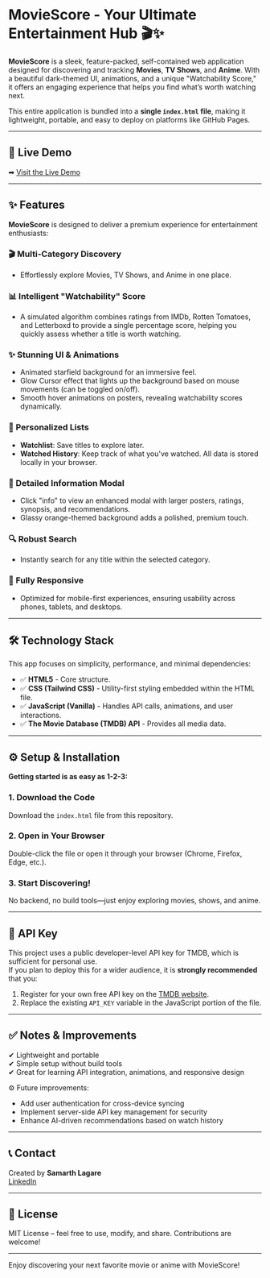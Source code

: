 # MovieScore - Your Ultimate Entertainment Hub 🎬✨

**MovieScore** is a sleek, feature-packed, self-contained web application designed for discovering and tracking **Movies**, **TV Shows**, and **Anime**. With a beautiful dark-themed UI, animations, and a unique "Watchability Score," it offers an engaging experience that helps you find what’s worth watching next.

This entire application is bundled into a **single `index.html` file**, making it lightweight, portable, and easy to deploy on platforms like GitHub Pages.

---

## 🚀 Live Demo

➡ [Visit the Live Demo](https://samarthlagare.github.io/moviescore/)  

---

## ✨ Features

**MovieScore** is designed to deliver a premium experience for entertainment enthusiasts:

### 🎬 Multi-Category Discovery
- Effortlessly explore Movies, TV Shows, and Anime in one place.

### 📊 Intelligent "Watchability" Score
- A simulated algorithm combines ratings from IMDb, Rotten Tomatoes, and Letterboxd to provide a single percentage score, helping you quickly assess whether a title is worth watching.

### ✨ Stunning UI & Animations
- Animated starfield background for an immersive feel.
- Glow Cursor effect that lights up the background based on mouse movements (can be toggled on/off).
- Smooth hover animations on posters, revealing watchability scores dynamically.

### 📂 Personalized Lists
- **Watchlist**: Save titles to explore later.
- **Watched History**: Keep track of what you've watched. All data is stored locally in your browser.

### 📖 Detailed Information Modal
- Click "info" to view an enhanced modal with larger posters, ratings, synopsis, and recommendations.
- Glassy orange-themed background adds a polished, premium touch.

### 🔍 Robust Search
- Instantly search for any title within the selected category.

### 📱 Fully Responsive
- Optimized for mobile-first experiences, ensuring usability across phones, tablets, and desktops.

---

## 🛠 Technology Stack

This app focuses on simplicity, performance, and minimal dependencies:

- ✅ **HTML5** - Core structure.
- ✅ **CSS (Tailwind CSS)** - Utility-first styling embedded within the HTML file.
- ✅ **JavaScript (Vanilla)** - Handles API calls, animations, and user interactions.
- ✅ **The Movie Database (TMDB) API** - Provides all media data.

---

## ⚙ Setup & Installation

**Getting started is as easy as 1-2-3:**

### 1. Download the Code
Download the `index.html` file from this repository.

### 2. Open in Your Browser
Double-click the file or open it through your browser (Chrome, Firefox, Edge, etc.).

### 3. Start Discovering!
No backend, no build tools—just enjoy exploring movies, shows, and anime.

---

## 🔑 API Key

This project uses a public developer-level API key for TMDB, which is sufficient for personal use.  
If you plan to deploy this for a wider audience, it is **strongly recommended** that you:

1. Register for your own free API key on the [TMDB website](https://www.themoviedb.org/documentation/api).
2. Replace the existing `API_KEY` variable in the JavaScript portion of the file.

---

## ✅ Notes & Improvements

✔ Lightweight and portable  
✔ Simple setup without build tools  
✔ Great for learning API integration, animations, and responsive design  

⚙ Future improvements:
- Add user authentication for cross-device syncing  
- Implement server-side API key management for security  
- Enhance AI-driven recommendations based on watch history

---

## 📞 Contact

Created by **Samarth Lagare**  
[LinkedIn](https://www.linkedin.com/in/samarth-lagare/)

---

## 📄 License

MIT License – feel free to use, modify, and share. Contributions are welcome!

---

Enjoy discovering your next favorite movie or anime with MovieScore!
